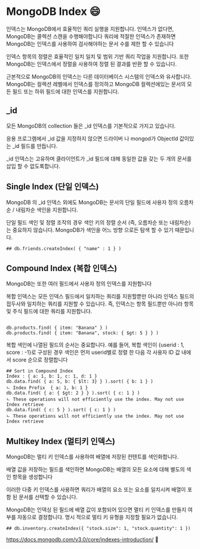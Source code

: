 # MongoDB Index :smile:

인덱스는 MongoDB에서 효율적인 쿼리 실행을 지원합니다. 인덱스가 없다면, MongoDB는 콜렉션 스캔을 수행해야합니다
쿼리에 적절한 인덱스가 존재하면 MongoDB는 인덱스를 사용하여 검사해야하는 문서 수를 제한 할 수 있습니다

인덱스 항목의 정렬은 효율적인 일치 일치 및 범위 기반 쿼리 작업을 지원합니다. 또한 MongoDB는 인덱스에서 정렬을 사용하여 정렬 된 결과를 반환 할 수 있습니다.

근본적으로 MongoDB의 인덱스는 다른 데이터베이스 시스템의 인덱스와 유사합니다. MongoDB는 컬렉션 레벨에서 인덱스를 정의하고 MongoDB 컬렉션에있는 문서의 모든 필드 또는 하위 필드에 대한 인덱스를 지원합니다.

## _id
모든 MongoDB의 collection 들은 _id 인덱스를 기본적으로 가지고 있습니다.

응용 프로그램에서 _id 값을 지정하지 않으면 드라이버 나 mongod가 ObjectId 값이있는 _id 필드를 만듭니다.

_id 인덱스는 고유하며 클라이언트가 _id 필드에 대해 동일한 값을 갖는 두 개의 문서를 삽입 할 수 없도록합니다.

## Single Index (단일 인덱스)
MongoDB 의 _id 인덱스 외에도 MongoDB는 문서의 단일 필드에 사용자 정의 오름차순 / 내림차순 색인을 지원합니다.

단일 필드 색인 및 정렬 조작의 경우 색인 키의 정렬 순서 (즉, 오름차순 또는 내림차순)는 중요하지 않습니다. MongoDB가 색인을 어느 방향 으로든 탐색 할 수 있기 때문입니다.

    ## db.friends.createIndex( { "name" : 1 } )

## Compound Index (복합 인덱스)
MongoDB는 또한 여러 필드에서 사용자 정의 인덱스를 지원합니다

복합 인덱스는 모든 인덱스 필드에서 일치하는 쿼리를 지원할뿐만 아니라 인덱스 필드의 접두사와 일치하는 쿼리를 지원할 수 있습니다. 즉, 인덱스는 항목 필드뿐만 아니라 항목 및 주식 필드에 대한 쿼리를 지원합니다.
<pre><code>
db.products.find( { item: "Banana" } )
db.products.find( { item: "Banana", stock: { $gt: 5 } } )
</code></pre>


복합 색인에 나열된 필드의 순서는 중요합니다.
 예를 들어, 복합 색인이 {userid : 1, score : -1}로 구성된 경우 색인은 먼저 userid별로 정렬 한 다음 각 사용자 ID 값 내에서 score 순으로 정렬합니다

    ## Sort in Compound Index
    Index : { a: 1, b: 1, c: 1, d: 1 }
    db.data.find( { a: 5, b: { $lt: 3} } ).sort( { b: 1 } )
    ㄴ Index Prefix  { a: 1, b: 1 }
    db.data.find( { a: { $gt: 2 } } ).sort( { c: 1 } )
    ㄴ These operations will not efficiently use the index. May not use Index retrieve
    db.data.find( { c: 5 } ).sort( { c: 1 } )
    ㄴ These operations will not efficiently use the index. May not use Index retrieve


## Multikey Index (멀티키 인덱스)

MongoDB는 멀티 키 인덱스를 사용하여 배열에 저장된 컨텐트를 색인화합니다.

배열 값을 저장하는 필드를 색인하면 MongoDB는 배열의 모든 요소에 대해 별도의 색인 항목을 생성합니다

이러한 다중 키 인덱스를 사용하면 쿼리가 배열의 요소 또는 요소를 일치시켜 배열이 포함 된 문서를 선택할 수 있습니다.

MongoDB는 인덱싱 된 필드에 배열 값이 포함되어 있으면 멀티 키 인덱스를 만들지 여부를 자동으로 결정합니다. 명시 적으로 멀티 키 유형을 지정할 필요가 없습니다.

    ## db.inventory.createIndex({ "stock.size": 1, "stock.quantity": 1 })
    
    
https://docs.mongodb.com/v3.0/core/indexes-introduction/
:bug:
